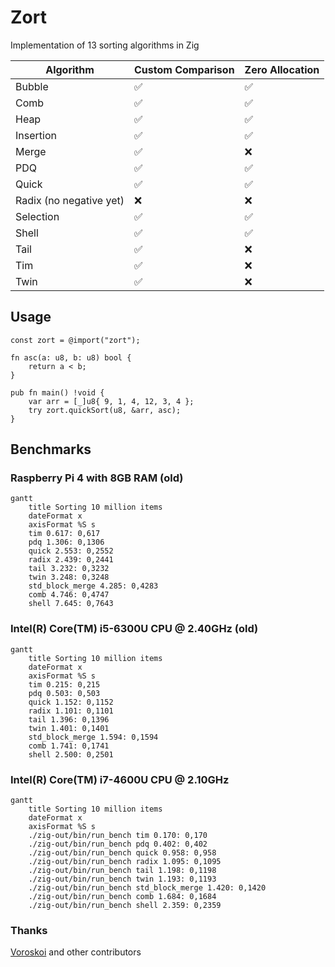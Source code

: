 # Zort

Implementation of 13 sorting algorithms in Zig

| Algorithm               | Custom Comparison | Zero Allocation |
| ----------------------- | ----------------- | --------------- |
| Bubble                  | ✅                | ✅              |
| Comb                    | ✅                | ✅              |
| Heap                    | ✅                | ✅              |
| Insertion               | ✅                | ✅              |
| Merge                   | ✅                | ❌              |
| PDQ                     | ✅                | ✅              |
| Quick                   | ✅                | ✅              |
| Radix (no negative yet) | ❌                | ❌              |
| Selection               | ✅                | ✅              |
| Shell                   | ✅                | ✅              |
| Tail                    | ✅                | ❌              |
| Tim                     | ✅                | ❌              |
| Twin                    | ✅                | ❌              |

## Usage

```zig
const zort = @import("zort");

fn asc(a: u8, b: u8) bool {
    return a < b;
}

pub fn main() !void {
    var arr = [_]u8{ 9, 1, 4, 12, 3, 4 };
    try zort.quickSort(u8, &arr, asc);
}
```

## Benchmarks

### Raspberry Pi 4 with 8GB RAM (old)

```mermaid
gantt
    title Sorting 10 million items
    dateFormat x
    axisFormat %S s
    tim 0.617: 0,617
    pdq 1.306: 0,1306
    quick 2.553: 0,2552
    radix 2.439: 0,2441
    tail 3.232: 0,3232
    twin 3.248: 0,3248
    std_block_merge 4.285: 0,4283
    comb 4.746: 0,4747
    shell 7.645: 0,7643
```

### Intel(R) Core(TM) i5-6300U CPU @ 2.40GHz (old)

```mermaid
gantt
    title Sorting 10 million items
    dateFormat x
    axisFormat %S s
    tim 0.215: 0,215
    pdq 0.503: 0,503
    quick 1.152: 0,1152
    radix 1.101: 0,1101
    tail 1.396: 0,1396
    twin 1.401: 0,1401
    std_block_merge 1.594: 0,1594
    comb 1.741: 0,1741
    shell 2.500: 0,2501
```

### Intel(R) Core(TM) i7-4600U CPU @ 2.10GHz

```mermaid
gantt
    title Sorting 10 million items
    dateFormat x
    axisFormat %S s
    ./zig-out/bin/run_bench tim 0.170: 0,170
    ./zig-out/bin/run_bench pdq 0.402: 0,402
    ./zig-out/bin/run_bench quick 0.958: 0,958
    ./zig-out/bin/run_bench radix 1.095: 0,1095
    ./zig-out/bin/run_bench tail 1.198: 0,1198
    ./zig-out/bin/run_bench twin 1.193: 0,1193
    ./zig-out/bin/run_bench std_block_merge 1.420: 0,1420
    ./zig-out/bin/run_bench comb 1.684: 0,1684
    ./zig-out/bin/run_bench shell 2.359: 0,2359
```


### Thanks

[Voroskoi](https://github.com/voroskio) and other contributors
